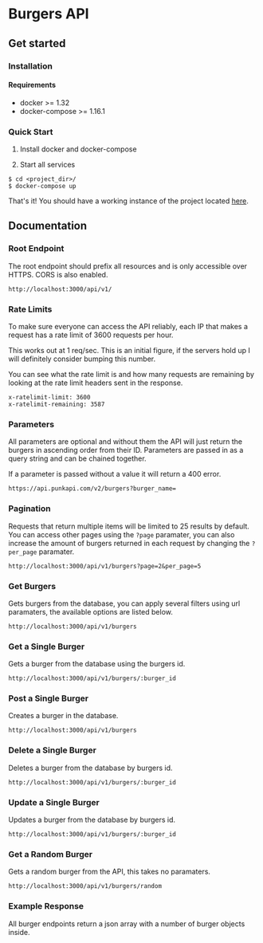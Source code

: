 # Burgers API

## Get started

### Installation

#### Requirements

- docker >= 1.32
- docker-compose >= 1.16.1

### Quick Start

1. Install docker and docker-compose

2. Start all services

````
$ cd <project_dir>/
$ docker-compose up
````

That's it! You should have a working instance of the project located [here](http://localhost:3000/api/v1/).

## Documentation

### Root Endpoint

The root endpoint should prefix all resources and is only accessible over HTTPS. CORS is also enabled.

```http://localhost:3000/api/v1/```

### Rate Limits

To make sure everyone can access the API reliably, each IP that makes a request has a rate limit of 3600 requests per hour.

This works out at 1 req/sec. This is an initial figure, if the servers hold up I will definitely consider bumping this number.

You can see what the rate limit is and how many requests are remaining by looking at the rate limit headers sent in the response.

```
x-ratelimit-limit: 3600 
x-ratelimit-remaining: 3587
```

### Parameters

All parameters are optional and without them the API will just return the burgers in ascending order from their ID. Parameters are passed in as a query string and can be chained together.

If a parameter is passed without a value it will return a 400 error.

```https://api.punkapi.com/v2/burgers?burger_name=```

### Pagination

Requests that return multiple items will be limited to 25 results by default. You can access other pages using the ```?page``` paramater, you can also increase the amount of burgers returned in each request by changing the ```?per_page``` paramater.

```http://localhost:3000/api/v1/burgers?page=2&per_page=5```

### Get Burgers

Gets burgers from the database, you can apply several filters using url paramaters, the available options are listed below.

```http://localhost:3000/api/v1/burgers```

### Get a Single Burger

Gets a burger from the database using the burgers id.

```http://localhost:3000/api/v1/burgers/:burger_id```

### Post a Single Burger

Creates a burger in the database.

```http://localhost:3000/api/v1/burgers```

### Delete a Single Burger

Deletes a burger from the database by burgers id.

```http://localhost:3000/api/v1/burgers/:burger_id```

### Update a Single Burger

Updates a burger from the database by burgers id.

```http://localhost:3000/api/v1/burgers/:burger_id```

### Get a Random Burger

Gets a random burger from the API, this takes no paramaters.

```http://localhost:3000/api/v1/burgers/random```

### Example Response

All burger endpoints return a json array with a number of burger objects inside.
